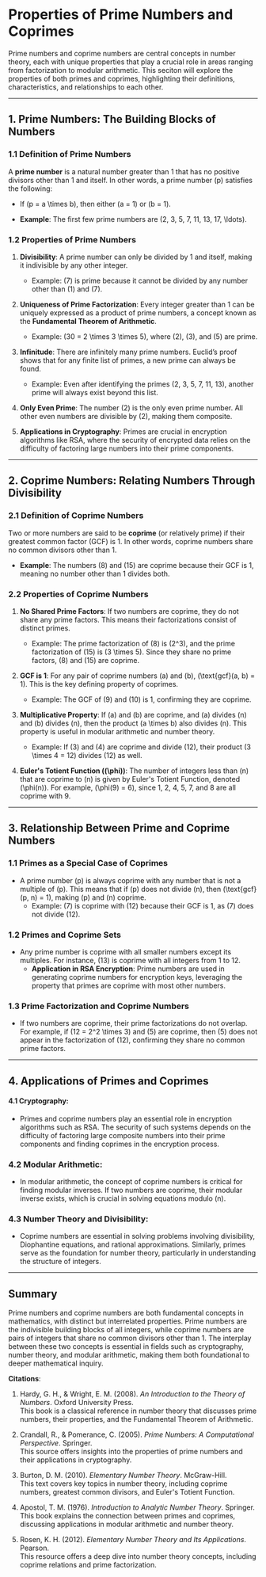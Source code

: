 # Properties of Prime Numbers and Coprimes

Prime numbers and coprime numbers are central concepts in number theory, each with unique properties that play a crucial role in areas ranging from factorization to modular arithmetic. This seciton will explore the properties of both primes and coprimes, highlighting their definitions, characteristics, and relationships to each other.

---

## **1. Prime Numbers: The Building Blocks of Numbers**

### 1.1 **Definition of Prime Numbers**
A **prime number** is a natural number greater than 1 that has no positive divisors other than 1 and itself. In other words, a prime number \(p\) satisfies the following:
- If \(p = a \times b\), then either \(a = 1\) or \(b = 1\).

- **Example**: The first few prime numbers are \(2, 3, 5, 7, 11, 13, 17, \ldots\).

### 1.2 **Properties of Prime Numbers**
1. **Divisibility**: A prime number can only be divided by 1 and itself, making it indivisible by any other integer.

    - Example: \(7\) is prime because it cannot be divided by any number other than \(1\) and \(7\).

2. **Uniqueness of Prime Factorization**: Every integer greater than 1 can be uniquely expressed as a product of prime numbers, a concept known as the **Fundamental Theorem of Arithmetic**.

    - Example: \(30 = 2 \times 3 \times 5\), where \(2\), \(3\), and \(5\) are prime.

3. **Infinitude**: There are infinitely many prime numbers. Euclid’s proof shows that for any finite list of primes, a new prime can always be found.
    - Example: Even after identifying the primes \(2, 3, 5, 7, 11, 13\), another prime will always exist beyond this list.

4. **Only Even Prime**: The number \(2\) is the only even prime number. All other even numbers are divisible by \(2\), making them composite.

5. **Applications in Cryptography**: Primes are crucial in encryption algorithms like RSA, where the security of encrypted data relies on the difficulty of factoring large numbers into their prime components.

---
## **2. Coprime Numbers: Relating Numbers Through Divisibility**

### 2.1 **Definition of Coprime Numbers**
Two or more numbers are said to be **coprime** (or relatively prime) if their greatest common factor (GCF) is 1. In other words, coprime numbers share no common divisors other than 1.

- **Example**: The numbers \(8\) and \(15\) are coprime because their GCF is 1, meaning no number other than 1 divides both.

### 2.2 **Properties of Coprime Numbers**

1. **No Shared Prime Factors**: If two numbers are coprime, they do not share any prime factors. This means their factorizations consist of distinct primes.

    - Example: The prime factorization of \(8\) is \(2^3\), and the prime factorization of \(15\) is \(3 \times 5\). Since they share no prime factors, \(8\) and \(15\) are coprime.

2. **GCF is 1**: For any pair of coprime numbers \(a\) and \(b\), \(\text{gcf}(a, b) = 1\). This is the key defining property of coprimes.

    - Example: The GCF of \(9\) and \(10\) is 1, confirming they are coprime.

3. **Multiplicative Property**: If \(a\) and \(b\) are coprime, and \(a\) divides \(n\) and \(b\) divides \(n\), then the product \(a \times b\) also divides \(n\). This property is useful in modular arithmetic and number theory.

    - Example: If \(3\) and \(4\) are coprime and divide \(12\), their product \(3 \times 4 = 12\) divides \(12\) as well.

4. **Euler's Totient Function (\(\phi\))**: The number of integers less than \(n\) that are coprime to \(n\) is given by Euler's Totient Function, denoted \(\phi(n)\). For example, \(\phi(9) = 6\), since 1, 2, 4, 5, 7, and 8 are all coprime with 9.
   
---


## **3. Relationship Between Prime and Coprime Numbers**

### 1.1 **Primes as a Special Case of Coprimes**
- A prime number \(p\) is always coprime with any number that is not a multiple of \(p\). This means that if \(p\) does not divide \(n\), then \(\text{gcf}(p, n) = 1\), making \(p\) and \(n\) coprime.
  - Example: \(7\) is coprime with \(12\) because their GCF is 1, as \(7\) does not divide \(12\).

### 1.2 **Primes and Coprime Sets**

- Any prime number is coprime with all smaller numbers except its multiples. For instance, \(13\) is coprime with all integers from 1 to 12.
  - **Application in RSA Encryption**: Prime numbers are used in generating coprime numbers for encryption keys, leveraging the property that primes are coprime with most other numbers.

### 1.3 **Prime Factorization and Coprime Numbers**

- If two numbers are coprime, their prime factorizations do not overlap. For example, if \(12 = 2^2 \times 3\) and \(5\) are coprime, then \(5\) does not appear in the factorization of \(12\), confirming they share no common prime factors.

---

## **4. Applications of Primes and Coprimes**

#### 4.1 **Cryptography**:

- Primes and coprime numbers play an essential role in encryption algorithms such as RSA. The security of such systems depends on the difficulty of factoring large composite numbers into their prime components and finding coprimes in the encryption process.

### 4.2 **Modular Arithmetic**:

- In modular arithmetic, the concept of coprime numbers is critical for finding modular inverses. If two numbers are coprime, their modular inverse exists, which is crucial in solving equations modulo \(n\).

### 4.3 **Number Theory and Divisibility**:

- Coprime numbers are essential in solving problems involving divisibility, Diophantine equations, and rational approximations. Similarly, primes serve as the foundation for number theory, particularly in understanding the structure of integers.

---

## **Summary**

Prime numbers and coprime numbers are both fundamental concepts in mathematics, with distinct but interrelated properties. Prime numbers are the indivisible building blocks of all integers, while coprime numbers are pairs of integers that share no common divisors other than 1. The interplay between these two concepts is essential in fields such as cryptography, number theory, and modular arithmetic, making them both foundational to deeper mathematical inquiry.

**Citations**:

1. Hardy, G. H., & Wright, E. M. (2008). *An Introduction to the Theory of Numbers*. Oxford University Press.  
   This book is a classical reference in number theory that discusses prime numbers, their properties, and the Fundamental Theorem of Arithmetic.

2. Crandall, R., & Pomerance, C. (2005). *Prime Numbers: A Computational Perspective*. Springer.  
   This source offers insights into the properties of prime numbers and their applications in cryptography.

3. Burton, D. M. (2010). *Elementary Number Theory*. McGraw-Hill.  
   This text covers key topics in number theory, including coprime numbers, greatest common divisors, and Euler's Totient Function.

4. Apostol, T. M. (1976). *Introduction to Analytic Number Theory*. Springer.  
   This book explains the connection between primes and coprimes, discussing applications in modular arithmetic and number theory.

5. Rosen, K. H. (2012). *Elementary Number Theory and Its Applications*. Pearson.  
   This resource offers a deep dive into number theory concepts, including coprime relations and prime factorization.
